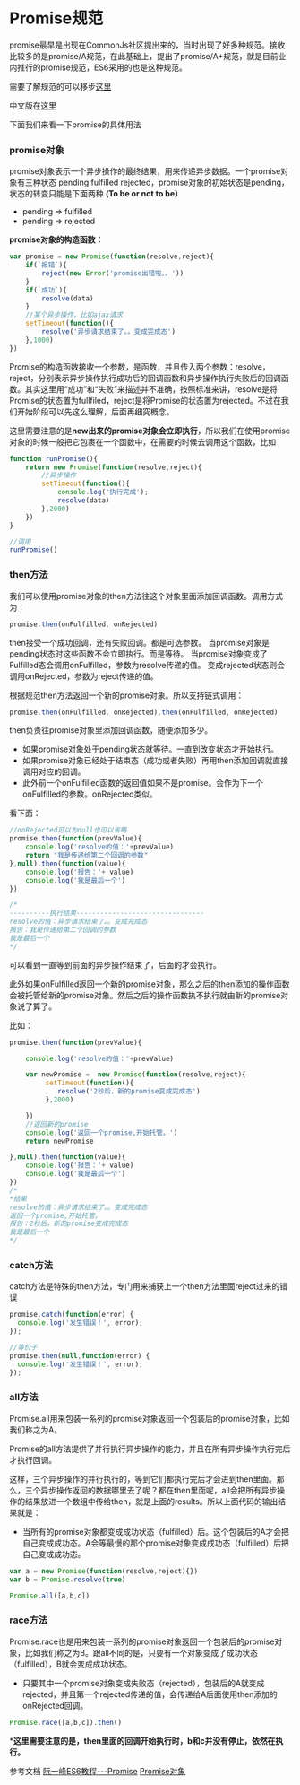 
# Promise规范

promise最早是出现在CommonJs社区提出来的，当时出现了好多种规范。接收比较多的是promise/A规范，在此基础上，提出了promise/A+规范，就是目前业内推行的promise规范，ES6采用的也是这种规范。

需要了解规范的可以移步[这里](https://promisesaplus.com/)

中文版在[这里](http://www.ituring.com.cn/article/66566)

下面我们来看一下promise的具体用法

### promise对象

promise对象表示一个异步操作的最终结果，用来传递异步数据。一个promise对象有三种状态 pending fulfilled rejected，promise对象的初始状态是pending，状态的转变只能是下面两种 **(To be or not to be）**

- pending => fulfilled
- pending => rejected

**promise对象的构造函数：**

```javascript
var promise = new Promise(function(resolve,reject){
    if(`报错`){
        reject(new Error('promise出错啦。。'))
    }
  	if(`成功`){
        resolve(data)
    }
    //某个异步操作，比如ajax请求
    setTimeout(function(){
        resolve('异步请求结束了。。变成完成态')
    },1000)
})
```

Promise的构造函数接收一个参数，是函数，并且传入两个参数：resolve，reject，分别表示异步操作执行成功后的回调函数和异步操作执行失败后的回调函数。其实这里用“成功”和“失败”来描述并不准确，按照标准来讲，resolve是将Promise的状态置为fullfiled，reject是将Promise的状态置为rejected。不过在我们开始阶段可以先这么理解，后面再细究概念。

这里需要注意的是**new出来的promise对象会立即执行**，所以我们在使用promise对象的时候一般把它包裹在一个函数中，在需要的时候去调用这个函数，比如

```js
function runPromise(){
    return new Promise(function(resolve,reject){
        //异步操作
      	setTimeout(function(){
            console.log('执行完成');
          	resolve(data)
        },2000)
    })
}

//调用
runPromise()
```

### then方法

我们可以使用promise对象的then方法往这个对象里面添加回调函数。调用方式为：

```js
promise.then(onFulfilled, onRejected)
```

then接受一个成功回调，还有失败回调。都是可选参数。
当promise对象是pending状态时这些函数不会立即执行。而是等待。
当promise对象变成了Fulfilled态会调用onFulfilled，参数为resolve传递的值。
变成rejected状态则会调用onRejected，参数为reject传递的值。

根据规范then方法返回一个新的promise对象。所以支持链式调用：

```js
promise.then(onFulfilled, onRejected).then(onFulfilled, onRejected)
```

then负责往promise对象里添加回调函数，随便添加多少。

- 如果promise对象处于pending状态就等待。一直到改变状态才开始执行。
- 如果promise对象已经处于结束态（成功或者失败）再用then添加回调就直接调用对应的回调。
- 此外前一个onFulfilled函数的返回值如果不是promise。会作为下一个onFulfilled的参数。onRejected类似。

看下面：

```js
//onRejected可以为null也可以省略
promise.then(function(prevValue){
    console.log('resolve的值：'+prevValue)
    return "我是传递给第二个回调的参数"
},null).then(function(value){
    console.log('报告：'+ value)
    console.log('我是最后一个')
})

/*
----------执行结果--------------------------------
resolve的值：异步请求结束了。。变成完成态
报告：我是传递给第二个回调的参数
我是最后一个
*/
```

可以看到一直等到前面的异步操作结束了，后面的才会执行。

此外如果onFulfilled返回一个新的promise对象，那么之后的then添加的操作函数会被托管给新的promise对象。然后之后的操作函数执不执行就由新的promise对象说了算了。

比如：

```js
promise.then(function(prevValue){

    console.log('resolve的值：'+prevValue)

    var newPromise =  new Promise(function(resolve,reject){
         setTimeout(function(){
            resolve('2秒后，新的promise变成完成态')
         },2000)

    })
    //返回新的promise
    console.log('返回一个promise,开始托管。')
    return newPromise

},null).then(function(value){
    console.log('报告：'+ value)
    console.log('我是最后一个')
})
/*
*结果
resolve的值：异步请求结束了。。变成完成态
返回一个promise,开始托管。
报告：2秒后，新的promise变成完成态
我是最后一个
*/
```

### catch方法

catch方法是特殊的then方法，专门用来捕获上一个then方法里面reject过来的错误

```js
promise.catch(function(error) {
  console.log('发生错误！', error);
});

//等价于
promise.then(null,function(error) {
  console.log('发生错误！', error);
});
```

### all方法

Promise.all用来包装一系列的promise对象返回一个包装后的promise对象，比如我们称之为A。

Promise的all方法提供了并行执行异步操作的能力，并且在所有异步操作执行完后才执行回调。

这样，三个异步操作的并行执行的，等到它们都执行完后才会进到then里面。那么，三个异步操作返回的数据哪里去了呢？都在then里面呢，all会把所有异步操作的结果放进一个数组中传给then，就是上面的results。所以上面代码的输出结果就是：

- 当所有的promise对象都变成成功状态（fulfilled）后。这个包装后的A才会把自己变成成功态。A会等最慢的那个promise对象变成成功态（fulfilled）后把自己变成成功态。

```js
var a = new Promise(function(resolve,reject){})
var b = Promise.resolve(true)

Promise.all([a,b,c])
```

### race方法

Promise.race也是用来包装一系列的promise对象返回一个包装后的promise对象，比如我们称之为B。跟all不同的是，只要有一个对象变成了成功状态（fulfilled），B就会变成成功状态。

- 只要其中一个promise对象变成失败态（rejected），包装后的A就变成rejected，并且第一个rejected传递的值，会传递给A后面使用then添加的onRejected回调。

```js
Promise.race([a,b,c]).then()
```

***这里需要注意的是，then里面的回调开始执行时，b和c并没有停止，依然在执行。**

参考文档
[阮一峰ES6教程---Promise](http://es6.ruanyifeng.com/#docs/promise)
[Promise对象](http://www.cnblogs.com/lvdabao/p/es6-promise-1.html)